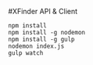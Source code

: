 #XFinder API & Client

```
npm install
npm install -g nodemon
npm install -g gulp
nodemon index.js
gulp watch
```